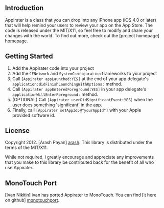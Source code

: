 Introduction
------------
Appirater is a class that you can drop into any iPhone app (iOS 4.0 or later) that will help remind your users
to review your app on the App Store. The code is released under the MIT/X11, so feel free to
modify and share your changes with the world. To find out more, check out the [project
homepage] [homepage].


Getting Started
---------------
1. Add the Appirater code into your project
2. Add the `CFNetwork` and `SystemConfiguration` frameworks to your project
3. Call `[Appirater appLaunched:YES]` at the end of your app delegate's `application:didFinishLaunchingWithOptions:` method.
4. Call `[Appirater appEnteredForeground:YES]` in your app delegate's `applicationWillEnterForeground:` method.
5. (OPTIONAL) Call `[Appirater userDidSignificantEvent:YES]` when the user does something 'significant' in the app.
6. Finally, call `[Appirater setAppId:@"yourAppId"]` with your Apple provided software id.

License
-------
Copyright 2012. [Arash Payan] [arash].
This library is distributed under the terms of the MIT/X11.

While not required, I greatly encourage and appreciate any improvements that you make
to this library be contributed back for the benefit of all who use Appirater.

MonoTouch Port
--------------
[Ivan Nikitin] [ivan] has ported Appirater to MonoTouch. You can find [it here on github] [monotouchport].

[homepage]: http://arashpayan.com/blog/index.php/2009/09/07/presenting-appirater/
[arash]: http://arashpayan.com
[ivan]: https://www.facebook.com/nikitinivan
[monotouchport]: https://github.com/chebum/Appirater-for-MonoTouch